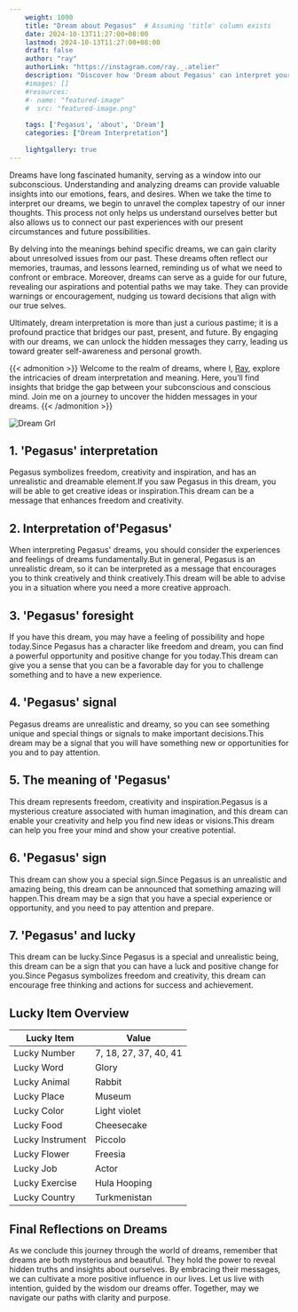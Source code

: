 ```yaml
---
    weight: 1090
    title: "Dream about Pegasus"  # Assuming 'title' column exists
    date: 2024-10-13T11:27:00+08:00
    lastmod: 2024-10-13T11:27:00+08:00
    draft: false
    author: "ray"
    authorLink: "https://instagram.com/ray._.atelier"
    description: "Discover how 'Dream about Pegasus' can interpret your future and uncover its significant meanings in your life."
    #images: []
    #resources:
    #- name: "featured-image"
    #  src: "featured-image.png"
    
    tags: ['Pegasus', 'about', 'Dream']
    categories: ["Dream Interpretation"]
    
    lightgallery: true
---
```

    
Dreams have long fascinated humanity, serving as a window into our subconscious. Understanding and analyzing dreams can provide valuable insights into our emotions, fears, and desires. When we take the time to interpret our dreams, we begin to unravel the complex tapestry of our inner thoughts. This process not only helps us understand ourselves better but also allows us to connect our past experiences with our present circumstances and future possibilities.

By delving into the meanings behind specific dreams, we can gain clarity about unresolved issues from our past. These dreams often reflect our memories, traumas, and lessons learned, reminding us of what we need to confront or embrace. Moreover, dreams can serve as a guide for our future, revealing our aspirations and potential paths we may take. They can provide warnings or encouragement, nudging us toward decisions that align with our true selves.

Ultimately, dream interpretation is more than just a curious pastime; it is a profound practice that bridges our past, present, and future. By engaging with our dreams, we can unlock the hidden messages they carry, leading us toward greater self-awareness and personal growth.

{{< admonition >}}
Welcome to the realm of dreams, where I, [Ray](https://instagram.com/ray._.atelier), explore the intricacies of dream interpretation and meaning. Here, you’ll find insights that bridge the gap between your subconscious and conscious mind. Join me on a journey to uncover the hidden messages in your dreams.
{{< /admonition >}}

![Dream Grl](https://cdn.pixabay.com/photo/2017/11/02/03/35/gothic-2910057_1280.jpg "Dream Grl")

## 1. 'Pegasus' interpretation
Pegasus symbolizes freedom, creativity and inspiration, and has an unrealistic and dreamable element.If you saw Pegasus in this dream, you will be able to get creative ideas or inspiration.This dream can be a message that enhances freedom and creativity.

## 2. Interpretation of'Pegasus'
When interpreting Pegasus' dreams, you should consider the experiences and feelings of dreams fundamentally.But in general, Pegasus is an unrealistic dream, so it can be interpreted as a message that encourages you to think creatively and think creatively.This dream will be able to advise you in a situation where you need a more creative approach.

## 3. 'Pegasus' foresight
If you have this dream, you may have a feeling of possibility and hope today.Since Pegasus has a character like freedom and dream, you can find a powerful opportunity and positive change for you today.This dream can give you a sense that you can be a favorable day for you to challenge something and to have a new experience.

## 4. 'Pegasus' signal
Pegasus dreams are unrealistic and dreamy, so you can see something unique and special things or signals to make important decisions.This dream may be a signal that you will have something new or opportunities for you and to pay attention.

## 5. The meaning of 'Pegasus'
This dream represents freedom, creativity and inspiration.Pegasus is a mysterious creature associated with human imagination, and this dream can enable your creativity and help you find new ideas or visions.This dream can help you free your mind and show your creative potential.

## 6. 'Pegasus' sign
This dream can show you a special sign.Since Pegasus is an unrealistic and amazing being, this dream can be announced that something amazing will happen.This dream may be a sign that you have a special experience or opportunity, and you need to pay attention and prepare.

## 7. 'Pegasus' and lucky
This dream can be lucky.Since Pegasus is a special and unrealistic being, this dream can be a sign that you can have a luck and positive change for you.Since Pegasus symbolizes freedom and creativity, this dream can encourage free thinking and actions for success and achievement.

## Lucky Item Overview
| Lucky Item          | Value              |
|---------------|--------------------|
| Lucky Number        | 7, 18, 27, 37, 40, 41  |
| Lucky Word          | Glory |
| Lucky Animal        | Rabbit |
| Lucky Place         | Museum     |
| Lucky Color         | Light violet     |
| Lucky Food          | Cheesecake      |
| Lucky Instrument    | Piccolo |
| Lucky Flower        | Freesia    |
| Lucky Job           | Actor       |
| Lucky Exercise      | Hula Hooping  |
| Lucky Country       | Turkmenistan    |


##  Final Reflections on Dreams

As we conclude this journey through the world of dreams, remember that dreams are both mysterious and beautiful. They hold the power to reveal hidden truths and insights about ourselves. By embracing their messages, we can cultivate a more positive influence in our lives. Let us live with intention, guided by the wisdom our dreams offer. Together, may we navigate our paths with clarity and purpose.

